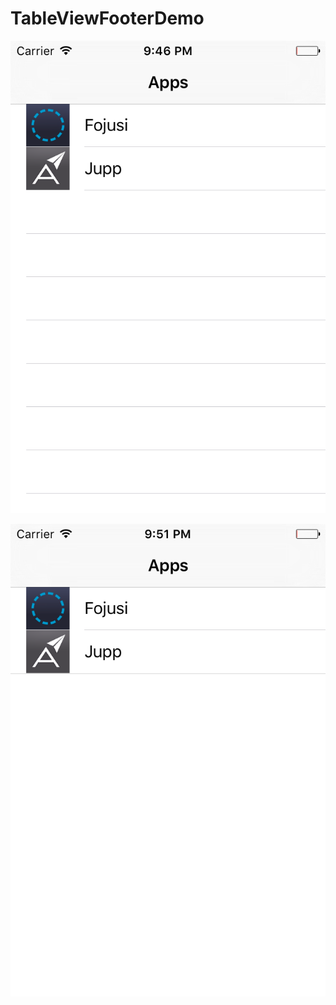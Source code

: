 # TableViewFooterDemo

![](https://raw.githubusercontent.com/dasdom/TableViewFooterDemo/master/Simulator%20Screen%20Shot%2029.06.2015%2021.46.49.png)

![](https://raw.githubusercontent.com/dasdom/TableViewFooterDemo/master/Simulator%20Screen%20Shot%2029.06.2015%2021.51.22.png)
